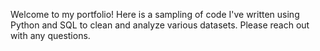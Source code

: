 Welcome to my portfolio! Here is a sampling of code I've written using Python and SQL to clean and analyze various datasets. Please reach out with any questions.
